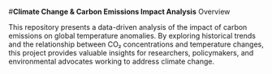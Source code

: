 #**Climate Change & Carbon Emissions Impact Analysis**
Overview

This repository presents a data-driven analysis of the impact of carbon emissions on global temperature anomalies. By exploring historical trends and the relationship between CO₂ concentrations and temperature changes, this project provides valuable insights for researchers, policymakers, and environmental advocates working to address climate change.
